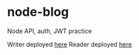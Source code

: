 # node-blog
Node API, auth, JWT practice

Writer deployed [here](https://reverent-northcutt-d65fb8.netlify.app/)
Reader deployed [here](https://reverent-franklin-b97805.netlify.app/)
